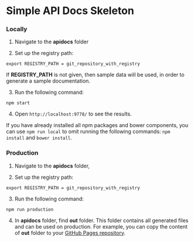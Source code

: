 # Simple API Docs Skeleton


### Locally

1. Navigate to the **apidocs** folder

2. Set up the registry path:
```
export REGISTRY_PATH = git_repository_with_registry
```
If **REGISTRY_PATH** is not given, then sample data will be used, in order to generate a sample documentation.

3. Run the following command:
```
npm start
```

4. Open `http://localhost:9778/` to see the results.

If you have already installed all npm packages and bower components, you can use `npm run local` to omit running the following commands: `npm install` and `bower install`.

### Production

1. Navigate to the **apidocs** folder,

2. Set up the registry path:
```
export REGISTRY_PATH = git_repository_with_registry
```

3. Run the following command:
```
npm run production
```

4. In **apidocs** folder, find **out** folder. This folder contains all generated files and can be used on production. For example, you can copy the content of **out** folder to your [GitHub Pages repository](https://pages.github.com/).
